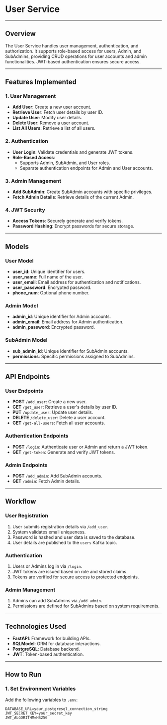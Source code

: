 # User Service

---

## Overview

The User Service handles user management, authentication, and authorization. It supports role-based access for users, Admin, and SubAdmins, providing CRUD operations for user accounts and admin functionalities. JWT-based authentication ensures secure access.

---

## Features Implemented

### 1. User Management
- **Add User**: Create a new user account.
- **Retrieve User**: Fetch user details by user ID.
- **Update User**: Modify user details.
- **Delete User**: Remove a user account.
- **List All Users**: Retrieve a list of all users.

### 2. Authentication
- **User Login**: Validate credentials and generate JWT tokens.
- **Role-Based Access**:
  - Supports Admin, SubAdmin, and User roles.
  - Separate authentication endpoints for Admin and User accounts.

### 3. Admin Management
- **Add SubAdmin**: Create SubAdmin accounts with specific privileges.
- **Fetch Admin Details**: Retrieve details of the current Admin.

### 4. JWT Security
- **Access Tokens**: Securely generate and verify tokens.
- **Password Hashing**: Encrypt passwords for secure storage.

---

## Models

### User Model
- **user_id**: Unique identifier for users.
- **user_name**: Full name of the user.
- **user_email**: Email address for authentication and notifications.
- **user_password**: Encrypted password.
- **phone_num**: Optional phone number.

### Admin Model
- **admin_id**: Unique identifier for Admin accounts.
- **admin_email**: Email address for Admin authentication.
- **admin_password**: Encrypted password.

### SubAdmin Model
- **sub_admin_id**: Unique identifier for SubAdmin accounts.
- **permissions**: Specific permissions assigned to SubAdmins.

---

## API Endpoints

### User Endpoints
- **POST** `/add_user`: Create a new user.
- **GET** `/get_user`: Retrieve a user's details by user ID.
- **PUT** `/update_user`: Update user details.
- **DELETE** `/delete_user`: Delete a user account.
- **GET** `/get-all-users`: Fetch all user accounts.

### Authentication Endpoints
- **POST** `/login`: Authenticate user or Admin and return a JWT token.
- **GET** `/get-token`: Generate and verify JWT tokens.

### Admin Endpoints
- **POST** `/add_admin`: Add SubAdmin accounts.
- **GET** `/admin`: Fetch Admin details.

---

## Workflow

### User Registration
1. User submits registration details via `/add_user`.
2. System validates email uniqueness.
3. Password is hashed and user data is saved to the database.
4. User details are published to the `users` Kafka topic.

### Authentication
1. Users or Admins log in via `/login`.
2. JWT tokens are issued based on role and stored claims.
3. Tokens are verified for secure access to protected endpoints.

### Admin Management
1. Admins can add SubAdmins via `/add_admin`.
2. Permissions are defined for SubAdmins based on system requirements.

---

<!-- ## Kafka Topics

- **users**: Publishes user data to other services.

--- -->

## Technologies Used

- **FastAPI**: Framework for building APIs.
- **SQLModel**: ORM for database interactions.
- **PostgreSQL**: Database backend.
- **JWT**: Token-based authentication.
<!-- - **Kafka**: Message broker for event-driven communication. -->

---

## How to Run

### 1. Set Environment Variables
Add the following variables to `.env`:
```env
DATABASE_URL=your_postgresql_connection_string
JWT_SECRET_KEY=your_secret_key
JWT_ALGORITHM=HS256
```

<!-- ### 2. Install Dependencies

Install the required Python packages:

```bash
pip install -r requirements.txt
```

### 3. Run the Service

Start the FastAPI application:

```bash
uvicorn main:app --reload
``` -->